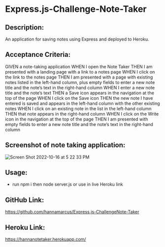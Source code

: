 # Express.js-Challenge-Note-Taker

## Description:
An application for saving notes using Express and deployed to Heroku.

## Acceptance Criteria:
GIVEN a note-taking application
WHEN I open the Note Taker
THEN I am presented with a landing page with a link to a notes page
WHEN I click on the link to the notes page
THEN I am presented with a page with existing notes listed in the left-hand column, plus empty fields to enter a new note title and the note’s text in the right-hand column
WHEN I enter a new note title and the note’s text
THEN a Save icon appears in the navigation at the top of the page
WHEN I click on the Save icon
THEN the new note I have entered is saved and appears in the left-hand column with the other existing notes
WHEN I click on an existing note in the list in the left-hand column
THEN that note appears in the right-hand column
WHEN I click on the Write icon in the navigation at the top of the page
THEN I am presented with empty fields to enter a new note title and the note’s text in the right-hand column

## Screenshot of note taking application:
![Screen Shot 2022-10-16 at 5 22 33 PM](https://user-images.githubusercontent.com/106893601/196068256-88ae9c9a-e915-4c55-9d90-1a32fe0af813.png)

## Usage:
* run npm i then node server.js
or use in live Heroku link

## GitHub Link: 
https://github.com/hannamarcus/Express.js-ChallengeNote-Taker

## Heroku Link: 
https://hannanotetaker.herokuapp.com/
